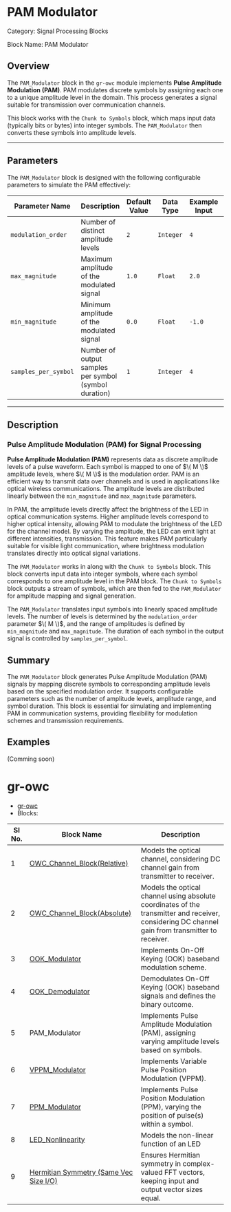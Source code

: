 # PAM Modulator
Category: Signal Processing Blocks

Block Name: PAM Modulator

## Overview
The `PAM_Modulator` block in the `gr-owc` module implements **Pulse Amplitude Modulation (PAM)**. PAM modulates discrete symbols by assigning each one to a unique amplitude level in the domain. This process generates a signal suitable for transmission over communication channels.

This block works with the `Chunk to Symbols` block, which maps input data (typically bits or bytes) into integer symbols. The `PAM_Modulator` then converts these symbols into amplitude levels.

---

## Parameters

The `PAM_Modulator` block is designed with the following configurable parameters to simulate the PAM effectively:

| Parameter Name        | Description                                                                 | Default Value | Data Type   | Example Input | Condition                        |
|------------------------|-----------------------------------------------------------------------------|---------------|-------------|----------------|-----------------------------------|
| `modulation_order`     | Number of distinct amplitude levels                                         | `2`           | `Integer`   | `4`            | —                                 |
| `max_magnitude`        | Maximum amplitude of the modulated signal                                   | `1.0`         | `Float`     | `2.0`          | `max_magnitude > min_magnitude`  |
| `min_magnitude`        | Minimum amplitude of the modulated signal                                   | `0.0`         | `Float`     | `-1.0`         | —                                 |
| `samples_per_symbol`   | Number of output samples per symbol (symbol duration)                       | `1`           | `Integer`   | `4`            | `samples_per_symbol > 0`         |

---

## Description

### Pulse Amplitude Modulation (PAM) for Signal Processing
**Pulse Amplitude Modulation (PAM)** represents data as discrete amplitude levels of a pulse waveform. Each symbol is mapped to one of $\( M \)$ amplitude levels, where $\( M \)$ is the modulation order. PAM is an efficient way to transmit data over channels and is used in applications like optical wireless communications. The amplitude levels are distributed linearly between the `min_magnitude` and `max_magnitude` parameters.

In PAM, the amplitude levels directly affect the brightness of the LED in optical communication systems. Higher amplitude levels correspond to higher optical intensity, allowing PAM to modulate the brightness of the LED for the channel model. By varying the amplitude, the LED can emit light at different intensities, transmission. This feature makes PAM particularly suitable for visible light communication, where brightness modulation translates directly into optical signal variations.

The `PAM_Modulator` works in along with the `Chunk to Symbols` block. This block converts input data into integer symbols, where each symbol corresponds to one amplitude level in the PAM block. The `Chunk to Symbols` block outputs a stream of symbols, which are then fed to the `PAM_Modulator` for amplitude mapping and signal generation.

The `PAM_Modulator` translates input symbols into linearly spaced amplitude levels. The number of levels is determined by the `modulation_order` parameter $\( M \)$, and the range of amplitudes is defined by `min_magnitude` and `max_magnitude`. The duration of each symbol in the output signal is controlled by `samples_per_symbol`.

## Summary

The `PAM_Modulator` block generates Pulse Amplitude Modulation (PAM) signals by mapping discrete symbols to corresponding amplitude levels based on the specified modulation order. It supports configurable parameters such as the number of amplitude levels, amplitude range, and symbol duration. This block is essential for simulating and implementing PAM in communication systems, providing flexibility for modulation schemes and transmission requirements.

## Examples
(Comming soon)

# gr-owc
* [gr-owc](https://github.com/UCaNLabUMB/gr-owc/tree/main)
*  Blocks:
  
| Sl No. | Block Name                    | Description                                                                                               |
|--------|--------------------------------|-----------------------------------------------------------------------------------------------------------|
| 1      | [OWC_Channel_Block(Relative)](https://github.com/UCaNLabUMB/gr-owc/blob/main/docs/gr-owc%20Documentation/Blocks/OWC_Channel_Model(Relative).md)    | Models the optical channel, considering DC channel gain from transmitter to receiver.                     |
| 2      | [OWC_Channel_Block(Absolute)](https://github.com/UCaNLabUMB/gr-owc/blob/main/docs/gr-owc%20Documentation/Blocks/OWC_Channel_Block(Absolute).md)    | Models the optical channel using absolute coordinates of the transmitter and receiver, considering DC channel gain from transmitter to receiver. |
| 3      | [OOK_Modulator](https://github.com/UCaNLabUMB/gr-owc/blob/main/docs/gr-owc%20Documentation/Blocks/OOK_Modulator.md)                  | Implements On-Off Keying (OOK) baseband modulation scheme.                                                |
| 4      | [OOK_Demodulator](https://github.com/UCaNLabUMB/gr-owc/blob/main/docs/gr-owc%20Documentation/Blocks/OOK_Demodulator.md)                | Demodulates On-Off Keying (OOK) baseband signals and defines the binary outcome.                          |
| 5      | PAM_Modulator               | Implements Pulse Amplitude Modulation (PAM), assigning varying amplitude levels based on symbols.           |
| 6      | [VPPM_Modulator](https://github.com/UCaNLabUMB/gr-owc/blob/main/docs/gr-owc%20Documentation/Blocks/VPPM_Modulator.md)                | Implements Variable Pulse Position Modulation (VPPM).                          |
| 7      | [PPM_Modulator](https://github.com/UCaNLabUMB/gr-owc/blob/main/docs/gr-owc%20Documentation/Blocks/PPM_Modulator.md)                | Implements Pulse Position Modulation (PPM), varying the position of pulse(s) within a symbol.                          |
| 8      | [LED_Nonlinearity](https://github.com/UCaNLabUMB/gr-owc/blob/main/docs/gr-owc%20Documentation/Blocks/LED_Nonlinearity.md)            | Models the non-linear function of an LED  |
| 9      | [Hermitian Symmetry (Same Vec Size I/O)](https://github.com/UCaNLabUMB/gr-owc/blob/main/docs/gr-owc%20Documentation/Blocks/Hermitian_Symmetry_i_o_same_vec_size.md) | Ensures Hermitian symmetry in complex-valued FFT vectors, keeping input and output vector sizes equal.    |
